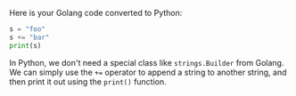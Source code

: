 Here is your Golang code converted to Python:

```python
s = "foo"
s += "bar"
print(s)
```

In Python, we don't need a special class like `strings.Builder` from Golang. We can simply use the `+=` operator to append a string to another string, and then print it out using the `print()` function.
